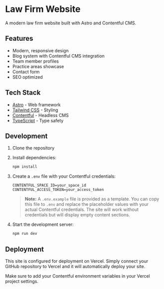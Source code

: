 # Law Firm Website

A modern law firm website built with Astro and Contentful CMS.

## Features

- Modern, responsive design
- Blog system with Contentful CMS integration
- Team member profiles
- Practice areas showcase
- Contact form
- SEO optimized

## Tech Stack

- [Astro](https://astro.build/) - Web framework
- [Tailwind CSS](https://tailwindcss.com/) - Styling
- [Contentful](https://www.contentful.com/) - Headless CMS
- [TypeScript](https://www.typescriptlang.org/) - Type safety

## Development

1. Clone the repository
2. Install dependencies:
   ```bash
   npm install
   ```
3. Create a `.env` file with your Contentful credentials:
   ```
   CONTENTFUL_SPACE_ID=your_space_id
   CONTENTFUL_ACCESS_TOKEN=your_access_token
   ```
   
   > **Note:** A `.env.example` file is provided as a template. You can copy this file to `.env` and replace the placeholder values with your actual Contentful credentials. The site will work without credentials but will display empty content sections.
4. Start the development server:
   ```bash
   npm run dev
   ```

## Deployment

This site is configured for deployment on Vercel. Simply connect your GitHub repository to Vercel and it will automatically deploy your site.

Make sure to add your Contentful environment variables in your Vercel project settings.
